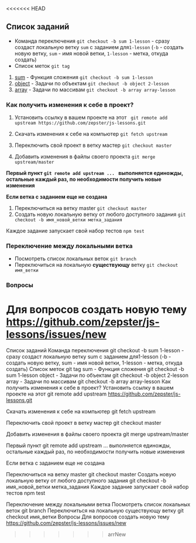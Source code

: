 <<<<<<< HEAD
## Список заданий
 - Команда переключения ```git checkout -b sum 1-lesson``` - сразу создаст локальную ветку ```sum``` с заданием для```1-lesson``` (```-b``` - создать новую ветку, ```sum``` - имя новой ветки, ```1-lesson``` - метка, откуда создать)
 - Список меток ```git tag```
1. [sum](https://github.com/zepster/js-lessons/blob/1-lesson/src/sum/index.js) - Функция сложения ```git checkout -b sum 1-lesson```
2. [object](https://github.com/zepster/js-lessons/blob/2-lesson/src/object/index.js) - Задачи по объектам ```git checkout -b object 2-lesson```
3. [array](https://github.com/zepster/js-lessons/blob/array-lesson/src/array/index.js) - Задачи по массивам ```git checkout -b array array-lesson```

### Как получить изменения к себе в проект?

1. Установить ссылку в вашем проекте на этот
  ``` git remote add upstream https://github.com/zepster/js-lessons.git```

2. Скачать изменения к себе на компьютер
  ```git fetch upstream```
  
3. Переключить свой проект в ветку мастер
  ```git checkout master```
  
4.  Добавить изменения в файлы своего проекта
    ```git merge upstream/master```
    
 **Первый пункт ```git remote add upstream ... ``` выполняется единожды, остальные каждый раз, по необходимости получить новые изменения**
    

__Если ветка с заданием еще не создана__
 1. Переключиться на ветку master ```git checkout master```
 2. Создать новую локальную ветку от любого доступного задания ```git checkout -b имя_новой_ветки метка_задания```

Каждое задание запускает свой набор тестов ```npm test```


### Переключение между локальными ветка
 - Посмотреть список локальных веток ```git branch```
 - Переключиться на локальную __существующу__ ветку ```git checkout имя_ветки```


### Вопросы
Для вопросов создать новую тему https://github.com/zepster/js-lessons/issues/new 
=======
Список заданий
Команда переключения git checkout -b sum 1-lesson - сразу создаст локальную ветку sum с заданием для1-lesson (-b - создать новую ветку, sum - имя новой ветки, 1-lesson - метка, откуда создать)
Список меток git tag
sum - Функция сложения git checkout -b sum 1-lesson
object - Задачи по объектам git checkout -b object 2-lesson
array - Задачи по массивам git checkout -b array array-lesson
Как получить изменения к себе в проект?
Установить ссылку в вашем проекте на этот git remote add upstream https://github.com/zepster/js-lessons.git

Скачать изменения к себе на компьютер git fetch upstream

Переключить свой проект в ветку мастер git checkout master

Добавить изменения в файлы своего проекта git merge upstream/master

Первый пункт git remote add upstream ... выполняется единожды, остальные каждый раз, по необходимости получить новые изменения

Если ветка с заданием еще не создана

Переключиться на ветку master git checkout master
Создать новую локальную ветку от любого доступного задания git checkout -b имя_новой_ветки метка_задания
Каждое задание запускает свой набор тестов npm test

Переключение между локальными ветка
Посмотреть список локальных веток git branch
Переключиться на локальную существующу ветку git checkout имя_ветки
Вопросы
Для вопросов создать новую тему https://github.com/zepster/js-lessons/issues/new
>>>>>>> arrNew
